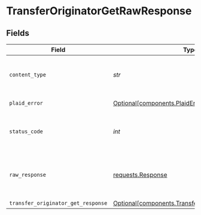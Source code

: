 # TransferOriginatorGetRawResponse


## Fields

| Field                                                                                                          | Type                                                                                                           | Required                                                                                                       | Description                                                                                                    |
| -------------------------------------------------------------------------------------------------------------- | -------------------------------------------------------------------------------------------------------------- | -------------------------------------------------------------------------------------------------------------- | -------------------------------------------------------------------------------------------------------------- |
| `content_type`                                                                                                 | *str*                                                                                                          | :heavy_check_mark:                                                                                             | HTTP response content type for this operation                                                                  |
| `plaid_error`                                                                                                  | [Optional[components.PlaidError]](../../models/components/plaiderror.md)                                       | :heavy_minus_sign:                                                                                             | Error response                                                                                                 |
| `status_code`                                                                                                  | *int*                                                                                                          | :heavy_check_mark:                                                                                             | HTTP response status code for this operation                                                                   |
| `raw_response`                                                                                                 | [requests.Response](https://requests.readthedocs.io/en/latest/api/#requests.Response)                          | :heavy_minus_sign:                                                                                             | Raw HTTP response; suitable for custom response parsing                                                        |
| `transfer_originator_get_response`                                                                             | [Optional[components.TransferOriginatorGetResponse]](../../models/components/transferoriginatorgetresponse.md) | :heavy_minus_sign:                                                                                             | OK                                                                                                             |
